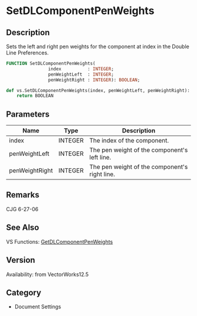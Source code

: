 # SetDLComponentPenWeights

## Description
Sets the left and right pen weights for the component at index in the Double Line Preferences.

```pascal
FUNCTION SetDLComponentPenWeights(
				index          : INTEGER;
				penWeightLeft  : INTEGER;
				penWeightRight : INTEGER): BOOLEAN;
```

```python
def vs.SetDLComponentPenWeights(index, penWeightLeft, penWeightRight):
    return BOOLEAN
```

## Parameters
|Name|Type|Description|
|---|---|---|
|index|INTEGER|The index of the component.|
|penWeightLeft|INTEGER|The pen weight of the component's left line.|
|penWeightRight|INTEGER|The pen weight of the component's right line.|

## Remarks
CJG 6-27-06

## See Also
VS Functions:
[GetDLComponentPenWeights](GetDLComponentPenWeights.md)

## Version
Availability: from VectorWorks12.5

## Category
* Document Settings

